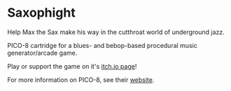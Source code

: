 # Saxophight
Help Max the Sax make his way in the cutthroat world of underground jazz.

PICO-8 cartridge for a blues- and bebop-based procedural music generator/arcade game.

Play or support the game on it's [itch.io page](https://dekent.itch.io/saxophight)!

For more information on PICO-8, see their [website](http://www.lexaloffle.com/pico-8.php).
